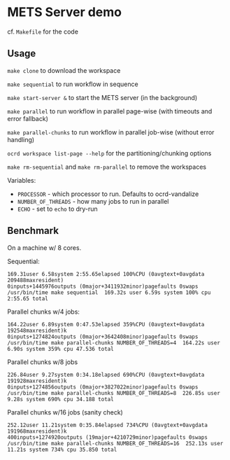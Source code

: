# METS Server demo

cf. `Makefile` for the code

## Usage

`make clone` to download the workspace

`make sequential` to run workflow in sequence

`make start-server &` to start the METS server (in the background)

`make parallel` to run workflow in parallel page-wise (with timeouts and error fallback)

`make parallel-chunks` to run workflow in parallel job-wise (without error handling)

`ocrd workspace list-page --help` for the partitioning/chunking options

`make rm-sequential` and `make rm-parallel` to remove the workspaces

Variables:
- `PROCESSOR` - which processor to run. Defaults to ocrd-vandalize
- `NUMBER_OF_THREADS` - how many jobs to run in parallel
- `ECHO` - set to `echo` to dry-run

## Benchmark

On a machine w/ 8 cores.

Sequential:

```
169.31user 6.58system 2:55.65elapsed 100%CPU (0avgtext+0avgdata 209488maxresident)
0inputs+1445976outputs (0major+3411932minor)pagefaults 0swaps
/usr/bin/time make sequential  169.32s user 6.59s system 100% cpu 2:55.65 total
```

Parallel chunks w/4 jobs:

```
164.22user 6.89system 0:47.53elapsed 359%CPU (0avgtext+0avgdata 192548maxresident)k
0inputs+1274824outputs (0major+3642408minor)pagefaults 0swaps
/usr/bin/time make parallel-chunks NUMBER_OF_THREADS=4  164.22s user 6.90s system 359% cpu 47.536 total
```

Parallel chunks w/8 jobs

```
226.84user 9.27system 0:34.18elapsed 690%CPU (0avgtext+0avgdata 191928maxresident)k
0inputs+1274856outputs (0major+3827022minor)pagefaults 0swaps
/usr/bin/time make parallel-chunks NUMBER_OF_THREADS=8  226.85s user 9.28s system 690% cpu 34.188 total
```

Parallel chunks w/16 jobs (sanity check)

```
252.12user 11.21system 0:35.84elapsed 734%CPU (0avgtext+0avgdata 191968maxresident)k
400inputs+1274920outputs (19major+4210729minor)pagefaults 0swaps
/usr/bin/time make parallel-chunks NUMBER_OF_THREADS=16  252.13s user 11.21s system 734% cpu 35.850 total
```

